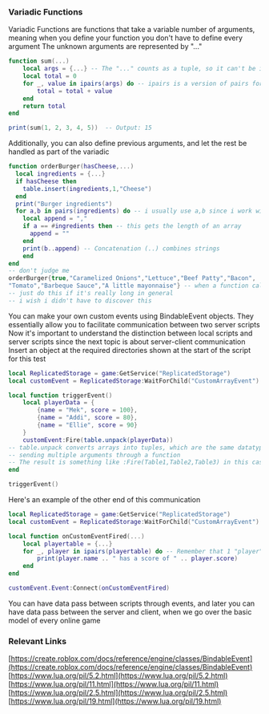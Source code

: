 
### Variadic Functions
Variadic Functions are functions that take a variable number of arguments, meaning when you define your function you don't have to define every argument
The unknown arguments are represented by "..."
```lua
function sum(...)
    local args = {...} -- The "..." counts as a tuple, so it can't be indexed directly. It must be packed into a table for accessibility
    local total = 0
    for _, value in ipairs(args) do -- ipairs is a version of pairs for arrays, using number indices
        total = total + value
    end
    return total
end

print(sum(1, 2, 3, 4, 5))  -- Output: 15
```
Additionally, you can also define previous arguments, and let the rest be handled as part of the variadic
```lua
function orderBurger(hasCheese,...)
  local ingredients = {...}
  if hasCheese then
    table.insert(ingredients,1,"Cheese")
  end
  print("Burger ingredients")
  for a,b in pairs(ingredients) do -- i usually use a,b since i work with nested loops often (a,b, then c,d)
    local append = ","
    if a == #ingredients then -- this gets the length of an array
      append = ""
    end
    print(b..append) -- Concatenation (..) combines strings
    end
end
-- don't judge me
orderBurger{true,"Caramelized Onions","Lettuce","Beef Patty","Bacon",
"Tomato","Barbeque Sauce","A little mayonnaise"} -- when a function call spans multiple lines, use curly braces
-- just do this if it's really long in general
-- i wish i didn't have to discover this
```
You can make your own custom events using BindableEvent objects.
They essentially allow you to facilitate communication between two server scripts
Now it's important to understand the distinction between local scripts and server scripts since the next topic is about server-client communication
Insert an object at the required directories shown at the start of the script for this test
```lua
local ReplicatedStorage = game:GetService("ReplicatedStorage")
local customEvent = ReplicatedStorage:WaitForChild("CustomArrayEvent")

local function triggerEvent()
    local playerData = {
        {name = "Mek", score = 100},
        {name = "Addi", score = 80},
        {name = "Ellie", score = 90}
    }
    customEvent:Fire(table.unpack(playerData)) 
-- table.unpack converts arrays into tuples, which are the same datatypes passed when 
-- sending multiple arguments through a function
-- The result is something like :Fire(Table1,Table2,Table3) in this case
end

triggerEvent()
```
Here's an example of the other end of this communication

```lua
local ReplicatedStorage = game:GetService("ReplicatedStorage")
local customEvent = ReplicatedStorage:WaitForChild("CustomArrayEvent")

local function onCustomEventFired(...)
    local playertable = {...}
    for _, player in ipairs(playertable) do -- Remember that 1 "player" is its own table like in the original function
        print(player.name .. " has a score of " .. player.score)
    end
end

customEvent.Event:Connect(onCustomEventFired)
```
You can have data pass between scripts through events, and later you can have data pass between the server and client, when we go over the basic model of every online game

### Relevant Links
[https://create.roblox.com/docs/reference/engine/classes/BindableEvent](https://create.roblox.com/docs/reference/engine/classes/BindableEvent)
[https://www.lua.org/pil/5.2.html](https://www.lua.org/pil/5.2.html)
[https://www.lua.org/pil/11.html](https://www.lua.org/pil/11.html)
[https://www.lua.org/pil/2.5.html](https://www.lua.org/pil/2.5.html)
[https://www.lua.org/pil/19.html](https://www.lua.org/pil/19.html)